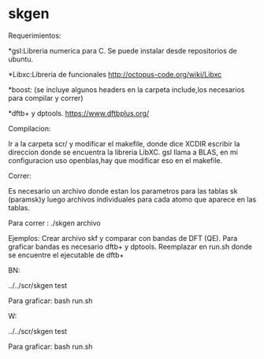 # skgen

Requerimientos:

*gsl:Libreria numerica para C. Se puede instalar desde repositorios de ubuntu.

*Libxc:Libreria de funcionales http://octopus-code.org/wiki/Libxc

*boost: (se incluye algunos headers en la carpeta include,los necesarios para compilar y correr)

*dftb+ y dptools. https://www.dftbplus.org/

Compilacion:

Ir a la carpeta scr/ y modificar el makefile, donde dice XCDIR escribir la direccion donde se encuentra la libreria LibXC.
gsl llama a BLAS, en mi configuracion uso openblas,hay que modificar eso en el makefile.

Correr:

Es necesario un archivo donde estan los parametros para las tablas sk (paramsk)y luego archivos individuales para cada atomo que aparece en las tablas.


Para correr :  ./skgen archivo


Ejemplos:
Crear archivo skf y comparar con bandas de DFT (QE).
Para graficar bandas es necesario dftb+ y dptools. Reemplazar en run.sh donde se encuentre el ejecutable de dftb+

BN:

../../scr/skgen test

Para graficar: bash run.sh

W:

../../scr/skgen test

Para graficar: bash run.sh

